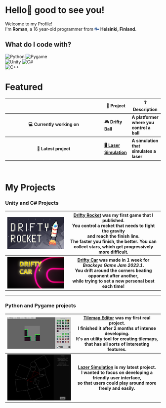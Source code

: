 # Hello👋 good to see you! <br>

Welcome to my Profile! <br>
I'm <b>Roman</b>, a 16 year-old programmer from <img src="Assets/FinnishFlag.png" width=15px/> <b>Helsinki, Finland</b>. <br>


## What do I code with?
![Python](https://img.shields.io/badge/Python-yellow?logo=python&logoColor=white&style=for-the-badge)
![Pygame](https://img.shields.io/badge/PyGame-green?logo=python&logoColor=white&style=for-the-badge) <br>
![Unity](https://img.shields.io/badge/Unity-gray?logo=unity&logoColor=white&style=for-the-badge)
![C#](https://img.shields.io/badge/-C%23-purple?logo=csharp&logoColor=white&style=for-the-badge) <br>
![C++](https://img.shields.io/badge/C++-blue?logo=c%2b%2b&style=for-the-badge)
<br>

# Featured
<table>
  <thead align="center">
    <th width="300"> </th>
    <th> 🎁 Project </th>
    <th> ❓ Description </th>
  </thead>
  <tr align="left">
    <th align="center"> 💻 Currently working on </th> 
    <th> 🎮 Drifty Ball </th>
    <th> A platformer where you control a ball </th>
  </tr>
  <tr align="left">
    <th align="center"> 🚀 Latest project </th> 
    <th> <a href="#python"> 🖥️ Laser Simulation </a> </th>
    <th> A simulation that simulates a laser </th>
  </tr>
</table>

<br>

# My Projects

### Unity and C# Projects

<table id="unity">
  <tr id="dirfty_rocket">
    <th> <a href="https://omppu42.itch.io/drifty-rocket"> <img src="Assets/DriftyRocket1.png" width=500px> </a> </th> 
    <th> <a href="https://omppu42.itch.io/drifty-rocket"> <b> Drifty Rocket</b></a> was my first game that I published. <br> You control a rocket that needs to fight the gravity <br> and reach the finish line. <br> The faster you finish, the better. You can collect stars, which get progressively more difficult. <br> </th>
  </tr>
  <tr id="drifty_car">
    <th> <a href="https://omppu42.itch.io/drifty-car"> <img src="Assets/DriftyCar.png" width=500px> </a> <br> </th>
    <th> <a href="https://omppu42.itch.io/drifty-car"><b> Drifty Car</b></a> was made in 1 week for <i> Brackeys Game Jam 2023.1</i>. <br>
You drift around the corners beating opponent after another,<br> while trying to set a new personal best each time!<br> </th>
  </tr>
</table>

----

### Python and Pygame projects

<table id="python">
  <tr id="tilemap_editor">
    <th> <a href="https://github.com/Omppu42/TilemapEditor"> <img src="Assets/TilemapEditor.png" width=500px> </a> <br> </a> </th> 
    <th> <a href="https://github.com/Omppu42/TilemapEditor"> <b> Tilemap Editor</b></a> was my first real project. <br> I finished it after 2 months of intense developing. <br> It's an utility tool for creating tilemaps, that has all sorts of interesting features. </th>
  </tr>
  <tr id="laser_sim">
    <th> <a href="https://github.com/Omppu42/LaserSimulation"> <img src="Assets/LaserSimulation.png" width=500px> </a> <br> </th>
    <th> <a href="https://github.com/Omppu42/LaserSimulation"><b> Lazer Simulation</b></a> is my latest project. <br>I wanted to focus on developing a   friendly user interface, <br>so that users could play around more freely and easily. </th>
  </tr>
</table>
